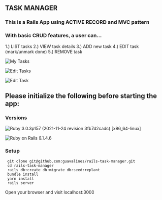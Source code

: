 ## TASK MANAGER

### This is a Rails App using ACTIVE RECORD and MVC pattern

### With basic CRUD features, a user can... 
1.) LIST tasks  2.) VIEW task details  3.) ADD new task  4.) EDIT task (mark/unmark done)  5.) REMOVE task

![My Tasks](https://user-images.githubusercontent.com/100665876/210465791-f694317b-3c5e-4744-bf65-83ce04e6e6c2.jpeg)

![Edit Tasks](https://user-images.githubusercontent.com/100665876/210464966-63cc92c9-9d30-4686-a90f-7ecb7045787a.jpeg)

![Edit Task](https://user-images.githubusercontent.com/100665876/210465164-63de6c0e-dd9d-405b-954e-8c6f2781ced3.jpeg)


## Please initialize the following before starting the app:

### Versions

![Ruby](https://img.shields.io/badge/Ruby-CC342D?style=for-the-badge&logo=ruby&logoColor=white) 3.0.3p157 (2021-11-24 revision 3fb7d2cadc) [x86_64-linux]

![Ruby on Rails](https://img.shields.io/badge/Ruby_on_Rails-CC0000?style=for-the-badge&logo=ruby-on-rails&logoColor=white) 6.1.4.6

### Setup

```
 git clone git@github.com:guavalines/rails-task-manager.git
 cd rails-task-manager
 rails db:create db:migrate db:seed:replant
 bundle install
 yarn install
 rails server
```
Open your browser and visit localhost:3000
